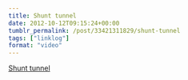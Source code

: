 ```yaml
---
title: Shunt tunnel
date: 2012-10-12T09:15:24+00:00
tumblr_permalink: /post/33421311829/shunt-tunnel
tags: ["linklog"]
format: "video"
---
```


[Shunt tunnel][1]

[1]: http://www.flickr.com/photos/ohskylab/7974498236/
